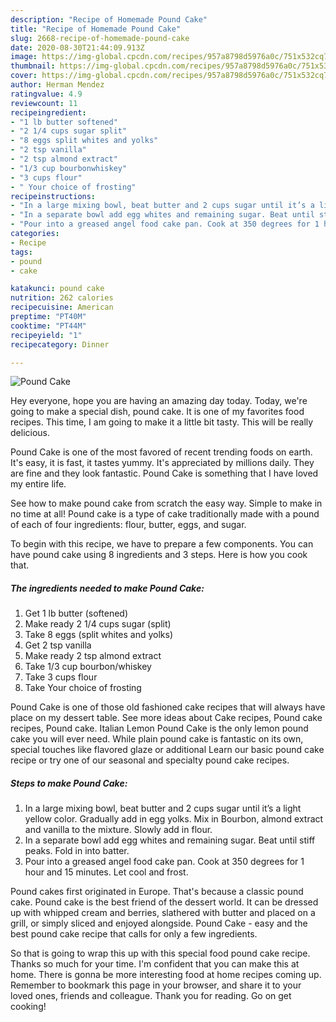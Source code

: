 ```yaml
---
description: "Recipe of Homemade Pound Cake"
title: "Recipe of Homemade Pound Cake"
slug: 2668-recipe-of-homemade-pound-cake
date: 2020-08-30T21:44:09.913Z
image: https://img-global.cpcdn.com/recipes/957a8798d5976a0c/751x532cq70/pound-cake-recipe-main-photo.jpg
thumbnail: https://img-global.cpcdn.com/recipes/957a8798d5976a0c/751x532cq70/pound-cake-recipe-main-photo.jpg
cover: https://img-global.cpcdn.com/recipes/957a8798d5976a0c/751x532cq70/pound-cake-recipe-main-photo.jpg
author: Herman Mendez
ratingvalue: 4.9
reviewcount: 11
recipeingredient:
- "1 lb butter softened"
- "2 1/4 cups sugar split"
- "8 eggs split whites and yolks"
- "2 tsp vanilla"
- "2 tsp almond extract"
- "1/3 cup bourbonwhiskey"
- "3 cups flour"
- " Your choice of frosting"
recipeinstructions:
- "In a large mixing bowl, beat butter and 2 cups sugar until it’s a light yellow color. Gradually add in egg yolks. Mix in Bourbon, almond extract and vanilla to the mixture. Slowly add in flour."
- "In a separate bowl add egg whites and remaining sugar. Beat until stiff peaks. Fold in into batter."
- "Pour into a greased angel food cake pan. Cook at 350 degrees for 1 hour and 15 minutes. Let cool and frost."
categories:
- Recipe
tags:
- pound
- cake

katakunci: pound cake 
nutrition: 262 calories
recipecuisine: American
preptime: "PT40M"
cooktime: "PT44M"
recipeyield: "1"
recipecategory: Dinner

---
```



![Pound Cake](https://img-global.cpcdn.com/recipes/957a8798d5976a0c/751x532cq70/pound-cake-recipe-main-photo.jpg)

Hey everyone, hope you are having an amazing day today. Today, we're going to make a special dish, pound cake. It is one of my favorites food recipes. This time, I am going to make it a little bit tasty. This will be really delicious.

Pound Cake is one of the most favored of recent trending foods on earth. It's easy, it is fast, it tastes yummy. It's appreciated by millions daily. They are fine and they look fantastic. Pound Cake is something that I have loved my entire life.

See how to make pound cake from scratch the easy way. Simple to make in no time at all! Pound cake is a type of cake traditionally made with a pound of each of four ingredients: flour, butter, eggs, and sugar.


To begin with this recipe, we have to prepare a few components. You can have pound cake using 8 ingredients and 3 steps. Here is how you cook that.

<!--inarticleads1-->

##### The ingredients needed to make Pound Cake:

1. Get 1 lb butter (softened)
1. Make ready 2 1/4 cups sugar (split)
1. Take 8 eggs (split whites and yolks)
1. Get 2 tsp vanilla
1. Make ready 2 tsp almond extract
1. Take 1/3 cup bourbon/whiskey
1. Take 3 cups flour
1. Take  Your choice of frosting


Pound Cake is one of those old fashioned cake recipes that will always have place on my dessert table. See more ideas about Cake recipes, Pound cake recipes, Pound cake. Italian Lemon Pound Cake is the only lemon pound cake you will ever need. While plain pound cake is fantastic on its own, special touches like flavored glaze or additional Learn our basic pound cake recipe or try one of our seasonal and specialty pound cake recipes. 

<!--inarticleads2-->

##### Steps to make Pound Cake:

1. In a large mixing bowl, beat butter and 2 cups sugar until it’s a light yellow color. Gradually add in egg yolks. Mix in Bourbon, almond extract and vanilla to the mixture. Slowly add in flour.
1. In a separate bowl add egg whites and remaining sugar. Beat until stiff peaks. Fold in into batter.
1. Pour into a greased angel food cake pan. Cook at 350 degrees for 1 hour and 15 minutes. Let cool and frost.


Pound cakes first originated in Europe. That&#39;s because a classic pound cake. Pound cake is the best friend of the dessert world. It can be dressed up with whipped cream and berries, slathered with butter and placed on a grill, or simply sliced and enjoyed alongside. Pound Cake - easy and the best pound cake recipe that calls for only a few ingredients. 

So that is going to wrap this up with this special food pound cake recipe. Thanks so much for your time. I'm confident that you can make this at home. There is gonna be more interesting food at home recipes coming up. Remember to bookmark this page in your browser, and share it to your loved ones, friends and colleague. Thank you for reading. Go on get cooking!
